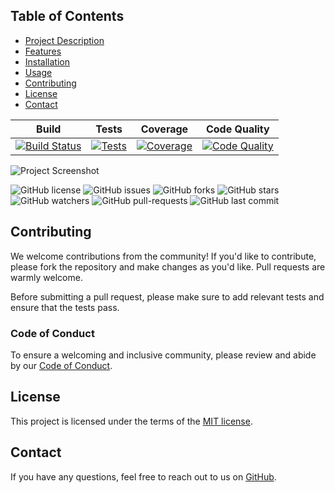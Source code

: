 ## Table of Contents
- [Project Description](#project-description)
- [Features](#features)
- [Installation](#installation)
- [Usage](#usage)
- [Contributing](#contributing)
- [License](#license)
- [Contact](#contact)

| Build | Tests | Coverage | Code Quality |
| :---: | :----: | :------: | :----------: |
| [![Build Status](https://github.com/USERID/REPO/workflows/WORKFLOW-FILE-NAME/badge.svg)](https://github.com/USERID/REPO/actions/workflows/WORKFLOW-FILE-NAME.yml) | [![Tests](https://github.com/USERID/REPO/workflows/WORKFLOW-FILE-NAME/badge.svg)](https://github.com/USERID/REPO/actions/workflows/WORKFLOW-FILE-NAME.yml) | [![Coverage](https://codecov.io/gh/USERID/REPO/branch/main/graph/badge.svg)](https://codecov.io/gh/USERID/REPO) | [![Code Quality](https://www.codefactor.io/repository/github/USERID/REPO/badge)](https://www.codefactor.io/repository/github/USERID/REPO) |
![Project Screenshot](https://ibb.co/DLYjPQ4)


![GitHub license](https://img.shields.io/badge/license-MIT-blue.svg)
![GitHub issues](https://img.shields.io/github/issues/username/repo.svg)
![GitHub forks](https://img.shields.io/github/forks/username/repo.svg)
![GitHub stars](https://img.shields.io/github/stars/username/repo.svg)
![GitHub watchers](https://img.shields.io/github/watchers/username/repo.svg)
![GitHub pull-requests](https://img.shields.io/github/issues-pr/username/repo.svg)
![GitHub last commit](https://img.shields.io/github/last-commit/username/repo.svg)

## Contributing

We welcome contributions from the community! If you'd like to contribute, please fork the repository and make changes as you'd like. Pull requests are warmly welcome.

Before submitting a pull request, please make sure to add relevant tests and ensure that the tests pass.

### Code of Conduct

To ensure a welcoming and inclusive community, please review and abide by our [Code of Conduct](./CODE_OF_CONDUCT.md).

## License

This project is licensed under the terms of the [MIT license](./LICENSE).



## Contact

If you have any questions, feel free to reach out to us on [GitHub](https://github.com/username/repo).
